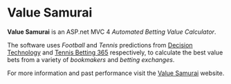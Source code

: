 # Value Samurai

**Value Samurai** is an ASP.net MVC 4 *Automated Betting Value Calculator*.

The software uses *Football* and *Tennis* predictions from [Decision Technology](http://www.dectech.co.uk/football.html) and [Tennis Betting 365](http://www.tennisbetting365.com/) respectively, to calculate the best value bets from a variety of *bookmakers* and *betting exchanges*.

For more information and past performance visit the [Value Samurai](http://value-samurai.net) website.
